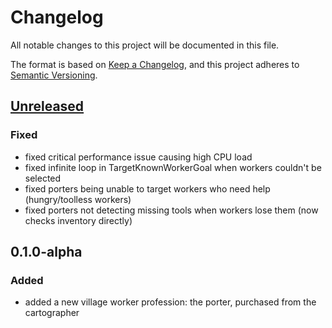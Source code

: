 # Changelog

All notable changes to this project will be documented in this file.

The format is based on [Keep a Changelog](https://keepachangelog.com/en/1.1.0/),
and this project adheres to [Semantic Versioning](https://semver.org/spec/v2.0.0.html).

## [Unreleased](https://github.com/SoSly/VillageWorkersPlus/tree/main)

### Fixed
- fixed critical performance issue causing high CPU load
- fixed infinite loop in TargetKnownWorkerGoal when workers couldn't be selected
- fixed porters being unable to target workers who need help (hungry/toolless workers)
- fixed porters not detecting missing tools when workers lose them (now checks inventory directly)

## 0.1.0-alpha

### Added
- added a new village worker profession: the porter, purchased from the cartographer
